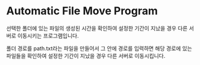 # Automatic File Move Program

선택한 폴더에 있는 파일의 생성된 시간을 확인하여 설정한 기간이 지났을 경우 다른 서버로 이동시키는 프로그램입니다.

폴더 경로를 path.txt라는 파일을 만들어서 그 안에 경로를 입력하면 해당 경로에 있는 파일들을 확인하여 설정한 기간이 지났을 경우 다른 서버로 이동시킵니다.
